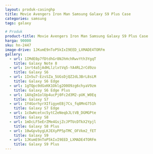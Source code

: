 ```yaml
---
layout: produk-casinghp
title: Movie Avengers Iron Man Samsung Galaxy S9 Plus Case
categories: samsung
tags: galaxy

# Produk
product-title: Movie Avengers Iron Man Samsung Galaxy S9 Plus Case
harga: 90000
sku: hn-2447
image-drive: 1JKumE9nToP5kIxI9EED_LXMADE4TORFm
gallery:
  - url: 1IMdE0p7fDtdhGr8NJhHchRwvYth3YgqT
    title: Galaxy Note 8
  - url: 1nrt4a5jAdHLlzlxtVq5-YA4RL2rCd9zo
    title: Galaxy S6
  - url: 1In5u7-EzsSZa_5UGsDjQZ2dL3BrL8sLM
    title: Galaxy S6 Edge
  - url: 1gTQpc0dGxKK1Oklg2O0O9zg6chyaV9zm
    title: Galaxy S6 Edge Plus
  - url: 1AXqIm1olUp4ucPj0Fc2d3M2-pUK_W0Eq
    title: Galaxy S7
  - url: 1Y4GorhyrXIfigyeEBj7Cs_fq8MnG751h
    title: Galaxy S7 Edge
  - url: 1cOwHcetxc5ytC2eNeqbJLtVB_DGMGPte
    title: Galaxy S8
  - url: 1mDcLF5eErZMe4GsjZcJPTUcDTkX2Ypjl
    title: Galaxy S8 Plus
  - url: 10wGpvbygLKJEXyPP5pTMC_OFVkm2_fET
    title: Galaxy S9
  - url: 1JKumE9nToP5kIxI9EED_LXMADE4TORFm
    title: Galaxy S9 Plus
---
```

